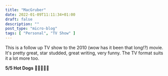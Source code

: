 ```yaml
---
title: "MacGruber"
date: 2022-01-09T11:11:34+01:00
draft: false
description: ""
post_type: "micro-blog"
tags: [ "Personal", "TV Show" ]
---
```


This is a follow up TV show to the 2010 (wow has it been that long!?) movie. It's pretty great, star studded, great writing, very funny. The TV format suits it a lot more too.

**5/5 Hot Dogs** 🌭🌭🌭🌭🌭
